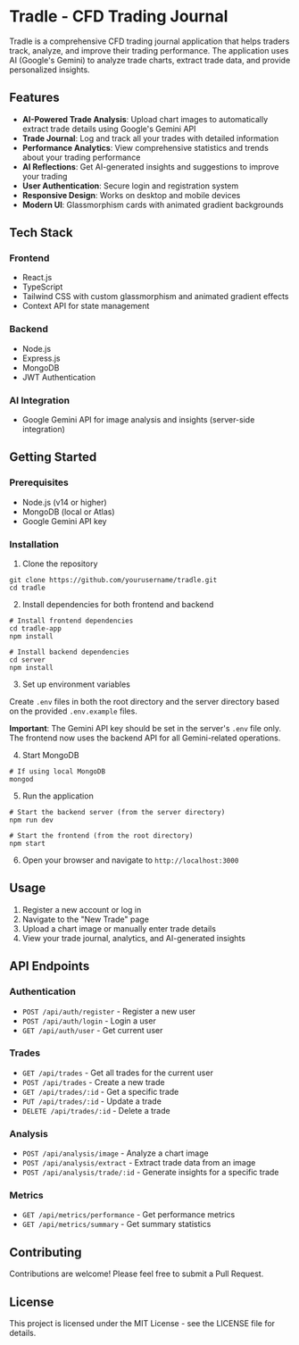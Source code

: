 # Tradle - CFD Trading Journal

Tradle is a comprehensive CFD trading journal application that helps traders track, analyze, and improve their trading performance. The application uses AI (Google's Gemini) to analyze trade charts, extract trade data, and provide personalized insights.

## Features

- **AI-Powered Trade Analysis**: Upload chart images to automatically extract trade details using Google's Gemini API
- **Trade Journal**: Log and track all your trades with detailed information
- **Performance Analytics**: View comprehensive statistics and trends about your trading performance
- **AI Reflections**: Get AI-generated insights and suggestions to improve your trading
- **User Authentication**: Secure login and registration system
- **Responsive Design**: Works on desktop and mobile devices
- **Modern UI**: Glassmorphism cards with animated gradient backgrounds

## Tech Stack

### Frontend
- React.js
- TypeScript
- Tailwind CSS with custom glassmorphism and animated gradient effects
- Context API for state management

### Backend
- Node.js
- Express.js
- MongoDB
- JWT Authentication

### AI Integration
- Google Gemini API for image analysis and insights (server-side integration)

## Getting Started

### Prerequisites

- Node.js (v14 or higher)
- MongoDB (local or Atlas)
- Google Gemini API key

### Installation

1. Clone the repository
```
git clone https://github.com/yourusername/tradle.git
cd tradle
```

2. Install dependencies for both frontend and backend
```
# Install frontend dependencies
cd tradle-app
npm install

# Install backend dependencies
cd server
npm install
```

3. Set up environment variables

Create `.env` files in both the root directory and the server directory based on the provided `.env.example` files.

**Important**: The Gemini API key should be set in the server's `.env` file only. The frontend now uses the backend API for all Gemini-related operations.

4. Start MongoDB
```
# If using local MongoDB
mongod
```

5. Run the application
```
# Start the backend server (from the server directory)
npm run dev

# Start the frontend (from the root directory)
npm start
```

6. Open your browser and navigate to `http://localhost:3000`

## Usage

1. Register a new account or log in
2. Navigate to the "New Trade" page
3. Upload a chart image or manually enter trade details
4. View your trade journal, analytics, and AI-generated insights

## API Endpoints

### Authentication
- `POST /api/auth/register` - Register a new user
- `POST /api/auth/login` - Login a user
- `GET /api/auth/user` - Get current user

### Trades
- `GET /api/trades` - Get all trades for the current user
- `POST /api/trades` - Create a new trade
- `GET /api/trades/:id` - Get a specific trade
- `PUT /api/trades/:id` - Update a trade
- `DELETE /api/trades/:id` - Delete a trade

### Analysis
- `POST /api/analysis/image` - Analyze a chart image
- `POST /api/analysis/extract` - Extract trade data from an image
- `POST /api/analysis/trade/:id` - Generate insights for a specific trade

### Metrics
- `GET /api/metrics/performance` - Get performance metrics
- `GET /api/metrics/summary` - Get summary statistics

## Contributing

Contributions are welcome! Please feel free to submit a Pull Request.

## License

This project is licensed under the MIT License - see the LICENSE file for details.
